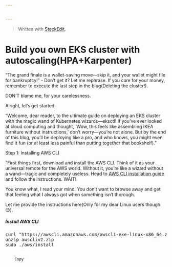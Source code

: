 ```yaml
---


---
```


<blockquote>
<p>Written with <a href="https://stackedit.io/">StackEdit</a>.</p>
</blockquote>
<h1 id="build-you-own-eks-cluster-with-autoscalinghpakarpenter">Build you own EKS cluster with autoscaling(HPA+Karpenter)</h1>
<p>“The grand finale is a wallet-saving move—skip it, and your wallet might file for bankruptcy!” - Don’t get it? Let me rephrase. If you care for your money, remember to execute the last step in the blog(Deleting the cluster!).</p>
<p>DON’T blame me, for your carelessness.</p>
<p>Alright, let’s get started.</p>
<p>“Welcome, dear reader, to the ultimate guide on deploying an EKS cluster with the magic wand of Kubernetes wizards—eksctl! If you’ve ever looked at cloud computing and thought, ‘Wow, this feels like assembling IKEA furniture without instructions,’ don’t worry—you’re not alone. But by the end of this blog, you’ll be deploying like a pro, and who knows, you might even find it fun (or at least less painful than putting together that bookshelf).”</p>
<p>Step 1: Installing AWS CLI</p>
<p>“First things first, download and install the AWS CLI. Think of it as your universal remote for the AWS world. Without it, you’re like a wizard without a wand—tragic and completely useless. Head to <a href="https://aws.amazon.com/cli/">AWS CLI installation guide</a> and follow the instructions. WAIT!</p>
<p>You know what, I read your mind. You don’t want to browse away and get that feeling what I always got when something isn’t thorough.</p>
<p>Let me provide the instructions here(Only for my dear Linux users though 😊).</p>
<h5>Install AWS CLI</h5>
<div>
    <pre id="content">curl "https://awscli.amazonaws.com/awscli-exe-linux-x86_64.zip" -o "awscliv2.zip"
unzip awscliv2.zip
sudo ./aws/install
    </pre>
    
        Copy
    
</div>



